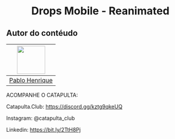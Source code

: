 <h1 align='center'> Drops Mobile - Reanimated </h1>


## Autor do contéudo

| [<img src="https://avatars.githubusercontent.com/u/45184516?v=4" width="75px">](https://github.com/pablohdev) |
| :-: |
| [Pablo Henrique](https://github.com/pablohdev) |


ACOMPANHE O CATAPULTA:

Catapulta.Club: https://discord.gg/kztg9qkeUQ

Instagram: @catapulta_club

Linkedin: https://bit.ly/2TtH8Pj